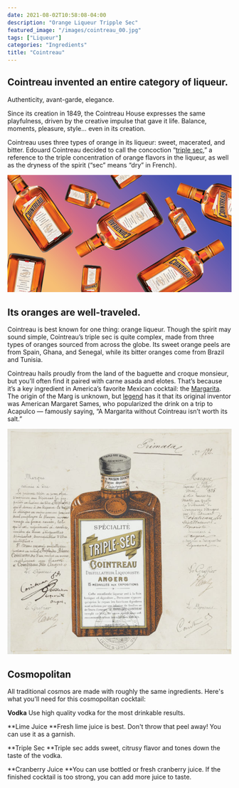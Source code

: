 ```yaml
---
date: 2021-08-02T10:58:08-04:00
description: "Orange Liqueur Tripple Sec"
featured_image: "/images/cointreau_00.jpg"
tags: ["Liqueur"]
categories: "Ingredients"
title: "Cointreau"
---
```


## Cointreau invented an entire category of liqueur.

Authenticity, avant-garde, elegance.

Since its creation in 1849, the Cointreau House expresses the same playfulness, driven by the creative impulse that gave it life. Balance, moments, pleasure, style… even in its creation.

Cointreau uses three types of orange in its liqueur: sweet, macerated, and bitter. Edouard Cointreau decided to call the concoction “[triple sec](https://www.thespiritsbusiness.com/2015/06/cointreau-a-brand-history/),” a reference to the triple concentration of orange flavors in the liqueur, as well as the dryness of the spirit (“sec” means “dry” in French).

![cointreau_01](/images/cointreau_01.jpg)



## Its oranges are well-traveled.

Cointreau is best known for one thing: orange liqueur. Though the spirit may sound simple, Cointreau’s triple sec is quite complex, made from three types of oranges sourced from across the globe. Its sweet orange peels are from Spain, Ghana, and Senegal, while its bitter oranges come from Brazil and Tunisia.

Cointreau hails proudly from the land of the baguette and croque monsieur, but you’ll often find it paired with carne asada and elotes. That’s because it’s a key ingredient in America’s favorite Mexican cocktail: the [Margarita](https://vinepair.com/articles/10-most-popular-margarita-recipes/). The origin of the Marg is unknown, but [legend](https://www.foodandwine.com/news/history-margarita-cointreau) has it that its original inventor was American Margaret Sames, who popularized the drink on a trip to Acapulco — famously saying, “A Margarita without Cointreau isn’t worth its salt.”

![cointreau_02](/images/cointreau_02.jpg)



## Cosmopolitan

All traditional cosmos are made with roughly the same ingredients. Here's what you'll need for this cosmopolitan cocktail:

**Vodka**
Use high quality vodka for the most drinkable results.

**Lime Juice
**Fresh lime juice is best. Don't throw that peel away! You can use it as a garnish.

**Triple Sec
**Triple sec adds sweet, citrusy flavor and tones down the taste of the vodka.

**Cranberry Juice
**You can use bottled or fresh cranberry juice. If the finished cocktail is too strong, you can add more juice to taste.
